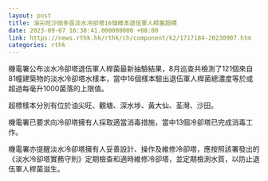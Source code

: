 ```yaml
---
layout: post
title: 油尖旺沙田多區淡水冷卻塔16個樣本退伍軍人桿菌超標
date: 2023-09-07 16:38:41.000000000 +08:00
link: https://news.rthk.hk/rthk/ch/component/k2/1717184-20230907.htm
categories: rthk
---
```


機電署公布淡水冷卻塔退伍軍人桿菌最新抽驗結果，8月巡查共檢測了121個來自81幢建築物的淡水冷卻塔水樣本，當中16個樣本驗出退伍軍人桿菌總濃度等於或超過每毫升1000菌落的上限值。

超標樣本分別有位於油尖旺、觀塘、深水埗、黃大仙、荃灣、沙田。

機電署已要求向冷卻塔擁有人採取適當消毒措施，當中13個冷卻塔已完成消毒工作。

機電署亦提醒淡水冷卻塔擁有人妥善設計、操作及維修冷卻塔，應按照該署發出的《淡水冷卻塔實務守則》定期檢查和適時維修冷卻塔，並定期檢測水質，以防止退伍軍人桿菌滋生。
